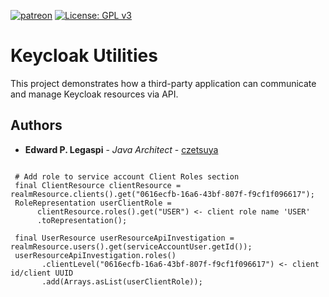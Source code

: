 [![patreon](https://c5.patreon.com/external/logo/become_a_patron_button.png)](https://www.patreon.com/bePatron?u=12280211)
[![License: GPL v3](https://img.shields.io/badge/License-GPLv3-blue.svg)](https://www.gnu.org/licenses/gpl-3.0)

# Keycloak Utilities

This project demonstrates how a third-party application can communicate and manage Keycloak resources via API.

## Authors

 * **Edward P. Legaspi** - *Java Architect* - [czetsuya](https://github.com/czetsuya)
 
 <pre><code>
 # Add role to service account Client Roles section
 final ClientResource clientResource = realmResource.clients().get("0616ecfb-16a6-43bf-807f-f9cf1f096617");
 RoleRepresentation userClientRole = 
      clientResource.roles().get("USER") <- client role name 'USER'
      .toRepresentation();
      
 final UserResource userResourceApiInvestigation = realmResource.users().get(serviceAccountUser.getId());
 userResourceApiInvestigation.roles()
       .clientLevel("0616ecfb-16a6-43bf-807f-f9cf1f096617") <- client id/client UUID
       .add(Arrays.asList(userClientRole));
 </code></pre>
